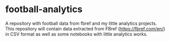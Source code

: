 # football-analytics
A repository with football data from fbref and my little analytics projects. This repository will contain data extracted from FBref (https://fbref.com/en/) in CSV format as well as some notebooks with little analytics works.

